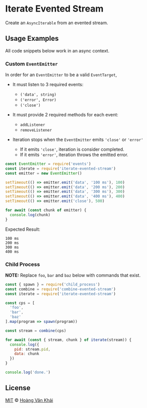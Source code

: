 # Iterate Evented Stream

Create an `AsyncIterable` from an evented stream.

## Usage Examples

All code snippets below work in an async context.

### Custom `EventEmitter`

In order for an `EventEmitter` to be a valid `EventTarget`,

* It must listen to 3 required events:
  * `('data', string)`
  * `('error', Error)`
  * `('close')`

* It must provide 2 required methods for each event:
  * `addListener`
  * `removeListener`

* Iteration stops when the `EventEmitter` emits `'close'` or `'error'`
  * If it emits `'close'`, iteration is consider completed.
  * If it emits `'error'`, iteration throws the emitted error.

```javascript
const EventEmitter = require('events')
const iterate = require('iterate-evented-stream')
const emitter = new EventEmitter()

setTimeout(() => emitter.emit('data', '100 ms'), 100)
setTimeout(() => emitter.emit('data', '200 ms'), 200)
setTimeout(() => emitter.emit('data', '300 ms'), 300)
setTimeout(() => emitter.emit('data', '400 ms'), 400)
setTimeout(() => emitter.emit('close'), 500)

for await (const chunk of emitter) {
  console.log(chunk)
}
```

Expected Result:

```
100 ms
200 ms
300 ms
400 ms
```

### Child Process

**NOTE:** Replace `foo`, `bar` and `baz` below with commands that exist.

```javascript
const { spawn } = require('child_process')
const combine = require('combine-evented-stream')
const iterate = require('iterate-evented-stream')

const cps = [
  'foo',
  'bar',
  'baz'
].map(program => spawn(program))

const stream = combine(cps)

for await (const { stream, chunk } of iterate(stream)) {
  console.log({
    pid: stream.pid,
    data: chunk
  })
}

console.log('done.')
```

## License

[MIT](https://git.io/fxKXN) © [Hoàng Văn Khải](https://github.com/KSXGitHub)
